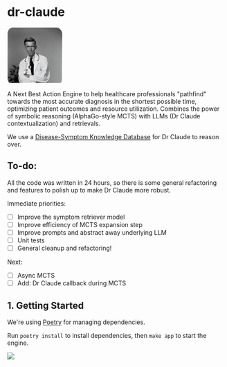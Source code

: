 # dr-claude

<img src="images/DrClaude.jpeg" width="128">

A Next Best Action Engine to help healthcare professionals "pathfind" towards the most accurate diagnosis in the shortest possible time, optimizing patient outcomes and resource utilization. Combines the power of symbolic reasoning (AlphaGo-style MCTS) with LLMs (Dr Claude contextualization) and retrievals.

We use a [Disease-Symptom Knowledge Database](https://people.dbmi.columbia.edu/~friedma/Projects/DiseaseSymptomKB/index.html) for Dr Claude to reason over.

## To-do:

All the code was written in 24 hours, so there is some general refactoring and features to polish up to make Dr Claude more robust.

Immediate priorities:

- [ ] Improve the symptom retriever model
- [ ] Improve efficiency of MCTS expansion step
- [ ] Improve prompts and abstract away underlying LLM
- [ ] Unit tests
- [ ] General cleanup and refactoring!

Next:

- [ ] Async MCTS
- [ ] Add: Dr Claude callback during MCTS

## 1. Getting Started

We're using [Poetry](https://python-poetry.org/docs/) for managing dependencies.


Run `poetry install` to install dependencies, then `make app` to start the engine.

<img src="images/demo.png" width="780">
